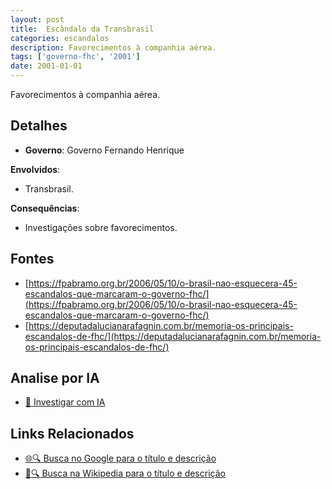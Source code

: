 ```yaml
---
layout: post
title:  Escândalo da Transbrasil
categories: escandalos
description: Favorecimentos à companhia aérea.
tags: ['governo-fhc', '2001']
date: 2001-01-01
---
```


Favorecimentos à companhia aérea.

## Detalhes
- **Governo**: Governo Fernando Henrique

**Envolvidos**:
- Transbrasil.


**Consequências**:
- Investigações sobre favorecimentos.


## Fontes
- [https://fpabramo.org.br/2006/05/10/o-brasil-nao-esquecera-45-escandalos-que-marcaram-o-governo-fhc/](https://fpabramo.org.br/2006/05/10/o-brasil-nao-esquecera-45-escandalos-que-marcaram-o-governo-fhc/)
- [https://deputadalucianarafagnin.com.br/memoria-os-principais-escandalos-de-fhc/](https://deputadalucianarafagnin.com.br/memoria-os-principais-escandalos-de-fhc/)


## Analise por IA
- [🤖 Investigar com IA](https://www.perplexity.ai/search?q=Esc%C3%A2ndalo%20da%20Transbrasil%20Favorecimentos%20%C3%A0%20companhia%20a%C3%A9rea.%20Governo%20Fernando%20Henrique)

## Links Relacionados
- [🌐🔍 Busca no Google para o título e descrição](https://www.google.com/search?q=Esc%C3%A2ndalo%20da%20Transbrasil%20Favorecimentos%20%C3%A0%20companhia%20a%C3%A9rea.%20Governo%20Fernando%20Henrique)
- [📖🔍 Busca na Wikipedia para o título e descrição](https://pt.wikipedia.org/w/index.php?search=Esc%C3%A2ndalo%20da%20Transbrasil%20Favorecimentos%20%C3%A0%20companhia%20a%C3%A9rea.%20Governo%20Fernando%20Henrique)

